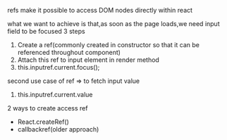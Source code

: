 refs make it possible to access DOM nodes directly within react

what we want to achieve is that,as soon as the page loads,we need input field to be focused
3 steps
1. Create a ref(commonly created in constructor so that it can be referenced throughout component)
2. Attach this ref to input element in render method
3. this.inputref.current.focus();

second use case of ref => to fetch input value
1. this.inputref.current.value

2 ways to create access ref
- React.createRef()
- callbackref(older approach)